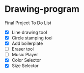 # Drawing-program
Final Project
To Do List
- [x] Line drawing tool
- [X] Circle stamping tool
- [x] Add boilerplate
- [ ] Eraser tool
- [ ] Music Player
- [X] Color Selector
- [X] Size Selector
